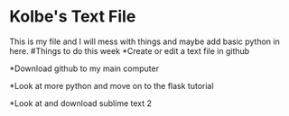 Kolbe's Text File
=============
This is my file and I will mess with things and maybe add basic python in here.
#Things to do this week
*Create or edit a text file in github

*Download github to my main computer

*Look at more python and move on to the flask tutorial

*Look at and download sublime text 2 

